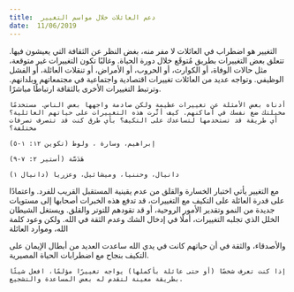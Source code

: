```yaml
---
title:  دعم العائلات خلال مواسم التغيير
date:  11/06/2019
---
```


التغيير هو اضطراب في العائلات لا مفر منه، بغض النظر عن الثقافة التي يعيشون فيها. تتعلق بعض التغييرات بطريق مُتوقَع خلال دورة الحياة. وغالبًا تكون التغييرات غير متوقعة، مثل حالات الوفاة، أو الكوارث، أو الحروب، أو الأمراض، أو تنقلات العائلة، أو الفشل الوظيفي. وتواجه عديد من العائلات تغييرات اقتصادية واجتماعية في مجتمعاتهم وبلدانهم. وترتبط التغييرات الأخرى بالثقافة ارتباطًا مباشرًا.

`أدناه بعض الأمثلة عن تغييرات عظيمة ولكن صادمة واجهها بعض الناس. مستخدمًا مخيلتك ضع نفسك في أماكنهم. كيف أثَّرت هذه التغييرات على حياتهم العائلية؟ أي طريقة قد تستخدمها لتساعدك على التكيف؟ بأي طرق كنت قد تتصرف تصرفات مختلفة؟`

`إبراهيم، وسارة ، ولوط (تكوين ١٢: ١-٥)`

`هَدَسَّة (أستير ٢: ٧-٩)`

`دانيال، وحننيا، وميشائيل، وعزريا (دانيال ١)`

مع التغيير يأتي اختبار الخسارة والقلق من عدم يقينية المستقبل القريب للفرد. واعتمادًا على قدرة العائلة على التكيف مع التغييرات، قد تدفع هذه الخبرات أصحابها إلى مستويات جديدة من النمو وتقدير الأمور الروحية، أو قد تقودهم للتوتر والقلق. ويستغل الشيطان الخلل الذي تجلبه التغييرات، أملًا في إدخال الشك وعدم الثقة في الله. ولكن وعود كلمة الله، وموارد العائلة

والأصدقاء، والثقة في أن حياتهم كانت في يدي الله ساعدت العديد من أبطال الإيمان على التكيف بنجاح مع اضطرابات الحياة المصيرية.

`إذا كنت تعرف شخصًا (أو حتى عائلة بأكملها) يواجه تغييرًا مؤلمًا، افعل شيئًا بطريقة معينة لتقدم له بعض المساعدة والتشجيع.`